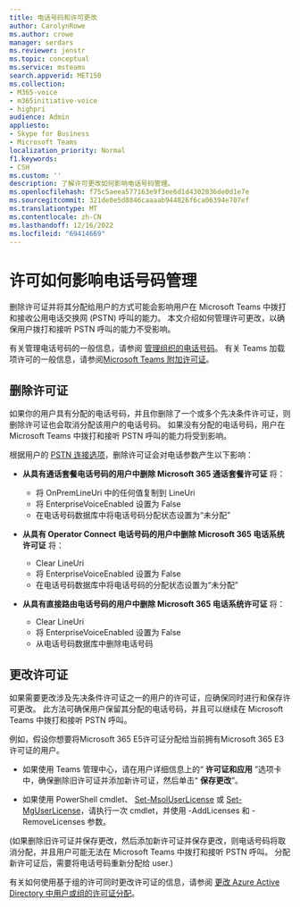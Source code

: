 ```yaml
---
title: 电话号码和许可更改
author: CarolynRowe
ms.author: crowe
manager: serdars
ms.reviewer: jenstr
ms.topic: conceptual
ms.service: msteams
search.appverid: MET150
ms.collection:
- M365-voice
- m365initiative-voice
- highpri
audience: Admin
appliesto:
- Skype for Business
- Microsoft Teams
localization_priority: Normal
f1.keywords:
- CSH
ms.custom: ''
description: 了解许可更改如何影响电话号码管理。
ms.openlocfilehash: f75c5aeea577163e9f3ee6d1d4302836de0d1e7e
ms.sourcegitcommit: 321de0e5d8846caaaab944826f6ca06394e707ef
ms.translationtype: MT
ms.contentlocale: zh-CN
ms.lasthandoff: 12/16/2022
ms.locfileid: "69414669"
---
```

# <a name="how-licensing-affects-phone-number-management"></a>许可如何影响电话号码管理

删除许可证并将其分配给用户的方式可能会影响用户在 Microsoft Teams 中拨打和接收公用电话交换网 (PSTN) 呼叫的能力。 本文介绍如何管理许可更改，以确保用户拨打和接听 PSTN 呼叫的能力不受影响。

有关管理电话号码的一般信息，请参阅 [管理组织的电话号码](manage-phone-numbers-landing-page.md)。 有关 Teams 加载项许可的一般信息，请参阅[Microsoft Teams 附加许可证](/teams-add-on-licensing/microsoft-teams-add-on-licensing.md)。



## <a name="remove-a-license"></a>删除许可证

如果你的用户具有分配的电话号码，并且你删除了一个或多个先决条件许可证，则删除许可证也会取消分配该用户的电话号码。 如果没有分配的电话号码，用户在Microsoft Teams 中拨打和接听 PSTN 呼叫的能力将受到影响。

根据用户的 [PSTN 连接选项](pstn-connectivity.md)，删除许可证会对电话参数产生以下影响：

- **从具有通话套餐电话号码的用户中删除 Microsoft 365 通话套餐许可证** 将：
  - 将 OnPremLineUri 中的任何值复制到 LineUri
  - 将 EnterpriseVoiceEnabled 设置为 False
  - 在电话号码数据库中将电话号码分配状态设置为“未分配”


- **从具有 Operator Connect 电话号码的用户中删除 Microsoft 365 电话系统许可证** 将：
  - Clear LineUri
  - 将 EnterpriseVoiceEnabled 设置为 False
  - 在电话号码数据库中将电话号码的分配状态设置为“未分配”


- **从具有直接路由电话号码的用户中删除 Microsoft 365 电话系统许可证** 将：
  - Clear LineUri
  - 将 EnterpriseVoiceEnabled 设置为 False
  - 从电话号码数据库中删除电话号码


## <a name="change-a-license"></a>更改许可证

如果需要更改涉及先决条件许可证之一的用户的许可证，应确保同时进行和保存许可更改。 此方法可确保用户保留其分配的电话号码，并且可以继续在 Microsoft Teams 中拨打和接听 PSTN 呼叫。 

例如，假设你想要将Microsoft 365 E5许可证分配给当前拥有Microsoft 365 E3许可证的用户。 

- 如果使用 Teams 管理中心，请在用户详细信息上的“ **许可证和应用** ”选项卡中，确保删除旧许可证并添加新许可证，然后单击“ **保存更改**”。 

- 如果使用 PowerShell cmdlet、 [Set-MsolUserLicense](/powershell/module/msonline/set-msoluserlicense) 或 [Set-MgUserLicense](/powershell/module/microsoft.graph.users.actions/set-mguserlicense)，请执行一次 cmdlet，并使用 -AddLicenses 和 -RemoveLicenses 参数。

 (如果删除旧许可证并保存更改，然后添加新许可证并保存更改，则电话号码将取消分配，并且用户可能无法在 Microsoft Teams 中拨打和接听 PSTN 呼叫。 分配新许可证后，需要将电话号码重新分配给 user.) 

有关如何使用基于组的许可同时更改许可证的信息，请参阅 [更改 Azure Active Directory 中用户或组的许可证分配](/azure/active-directory/enterprise-users/licensing-groups-change-licenses)。
